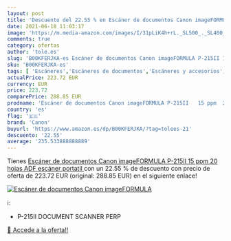 ```yaml
---
layout: post
title: 'Descuento del 22.55 % en Escáner de documentos Canon imageFORMULA'
date: 2021-06-18 11:03:17
image: 'https://m.media-amazon.com/images/I/31pLiK4h+rL._SL500_._SL400_.jpg'
comments: true
category: ofertas
author: 'tole.es'
slug: 'B00KFERJKA-es Escáner de documentos Canon imageFORMULA P-215II 15 ppm 20...'
sku: 'B00KFERJKA-es'
tags: [ 'Escáneres','Escáneres de documentos','Escáneres y accesorios','Informática','canon', ]
actualPrice: 223.72 EUR
currency: EUR
price: 223.72
comparePrice: 288.85 EUR
prodname: 'Escáner de documentos Canon imageFORMULA P-215II   15 ppm  20 hojas ADF  escáner portatil '
country: 'es'
flag: '🇪🇸'
brand: 'Canon'
buyurl: 'https://www.amazon.es/dp/B00KFERJKA/?tag=tolees-21'
descuento: '22.55'
average: '235.533888888889'
---
```


Tienes [Escáner de documentos Canon imageFORMULA P-215II   15 ppm  20 hojas ADF  escáner portatil ](https://www.amazon.es/dp/B00KFERJKA/?tag=tolees-21) con un 22.55 % de descuento con precio de oferta de 223.72 EUR (original: 288.85 EUR) en el siguiente enlace!

[![Escáner de documentos Canon imageFORMULA](https://m.media-amazon.com/images/I/31pLiK4h+rL._SL500_._SL400_.jpg)](https://www.amazon.es/dp/B00KFERJKA/?tag=tolees-21)

ℹ️:

- P-215II DOCUMENT SCANNER PERP

[🛒 Accede a la oferta!!](https://www.amazon.es/dp/B00KFERJKA/?tag=tolees-21)
